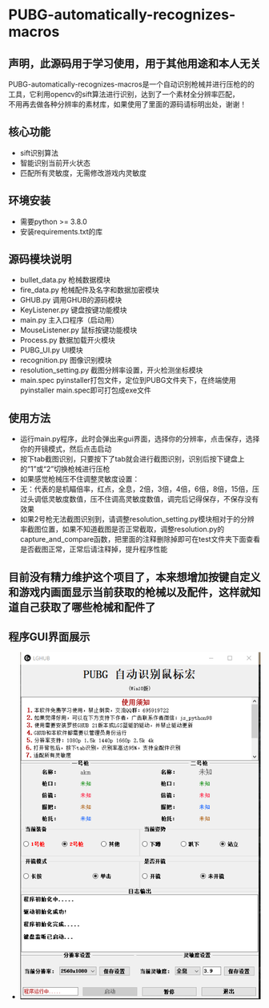 # PUBG-automatically-recognizes-macros
## 声明，此源码用于学习使用，用于其他用途和本人无关
PUBG-automatically-recognizes-macros是一个自动识别枪械并进行压枪的的工具，它利用opencv的sift算法进行识别，达到了一个素材全分辨率匹配，  
不用再去做各种分辨率的素材库，如果使用了里面的源码请标明出处，谢谢！
## 核心功能
- sift识别算法
- 智能识别当前开火状态
- 匹配所有灵敏度，无需修改游戏内灵敏度
## 环境安装
- 需要python >= 3.8.0
- 安装requirements.txt的库
## 源码模块说明
- bullet_data.py 枪械数据模块
- fire_data.py 枪械配件及名字和数据加密模块
- GHUB.py 调用GHUB的源码模块
- KeyListener.py 键盘按键功能模块
- main.py 主入口程序（启动用）
- MouseListener.py 鼠标按键功能模块
- Process.py 数据加载开火模块
- PUBG_UI.py UI模块
- recognition.py 图像识别模块
- resolution_setting.py 截图分辨率设置，开火检测坐标模块
- main.spec pyinstaller打包文件，定位到PUBG文件夹下，在终端使用pyinstaller main.spec即可打包成exe文件
## 使用方法
- 运行main.py程序，此时会弹出来gui界面，选择你的分辨率，点击保存，选择你的开镜模式，然后点击启动
- 按下tab截图识别，只要按下了tab就会进行截图识别，识别后按下键盘上的“1”或“2”切换枪械进行压枪
- 如果感觉枪械压不住调整灵敏度设置：
- 无：代表的是机瞄倍率，红点，全息，2倍，3倍，4倍，6倍，8倍，15倍，压过头调低灵敏度数值，压不住调高灵敏度数值，调完后记得保存，不保存没有效果
- 如果2号枪无法截图识别到，请调整resolution_setting.py模块相对于的分辨率截图位置，如果不知道截图是否正常截取，调整resolution.py的capture_and_compare函数，把里面的注释删除掉即可在test文件夹下面查看是否截图正常，正常后请注释掉，提升程序性能
## 目前没有精力维护这个项目了，本来想增加按键自定义和游戏内画面显示当前获取的枪械以及配件，这样就知道自己获取了哪些枪械和配件了
## 程序GUI界面展示
- ![img.png](img.png)
